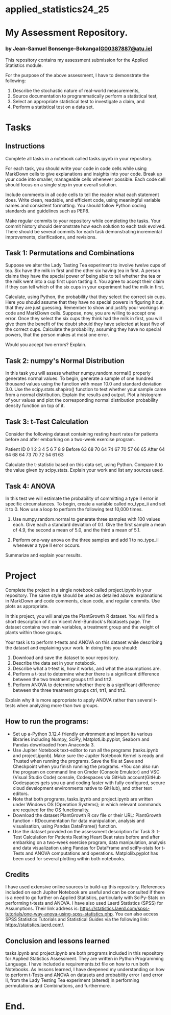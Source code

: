 # applied_statistics24_25

# My Assessment Repository.
### by Jean-Samuel Bonsenge-Bokanga(G00387887@atu.ie)

This repository contains my assessment submission for the Applied Statistics module.

For the purpose of the above assessment, I have to demonstrate the following:

1. Describe the stochastic nature of real-world measurements,
2. Source documentation to programmatically perform a statistical test,
3. Select an appropriate statistical test to investigate a claim, and
4. Perform a statistical test on a data set.

# Tasks
## Instructions
Complete all tasks in a notebook called tasks.ipynb in your repository.

For each task, you should write your code in code cells while using MarkDown cells to give explanations and insights into your code. Break up your code into smaller, manageable cells whenever possible. Each code cell should focus on a single step in your overall solution.

Include comments in all code cells to tell the reader what each statement does. Write clean, readable, and efficient code, using meaningful variable names and consistent formatting. You should follow Python coding standards and guidelines such as PEP8.

Make regular commits to your repository while completing the tasks. Your commit history should demonstrate how each solution to each task evolved. There should be several commits for each task demonstrating incremental improvements, clarifications, and revisions.

## Task 1: Permutations and Combinations
Suppose we alter the Lady Tasting Tea experiment to involve twelve cups of tea. Six have the milk in first and the other six having tea in first. A person claims they have the special power of being able to tell whether the tea or the milk went into a cup first upon tasting it. You agree to accept their claim if they can tell which of the six cups in your experiment had the milk in first.

Calculate, using Python, the probability that they select the correct six cups. Here you should assume that they have no special powers in figuring it out, that they are just guessing. Remember to show and justify your workings in code and MarkDown cells.
Suppose, now, you are willing to accept one error. Once they select the six cups they think had the milk in first, you will give them the benefit of the doubt should they have selected at least five of the correct cups. Calculate the probability, assuming they have no special powers, that the person makes at most one error.

Would you accept two errors? Explain.

## Task 2: numpy's Normal Distribution
In this task you will assess whether numpy.random.normal() properly generates normal values. To begin, generate a sample of one hundred thousand values using the function with mean 10.0 and standard deviation 3.0.
Use the scipy.stats.shapiro() function to test whether your sample came from a normal distribution. Explain the results and output.
Plot a histogram of your values and plot the corresponding normal distribution probability density function on top of it.

## Task 3: t-Test Calculation
Consider the following dataset containing resting heart rates for patients before and after embarking on a two-week exercise program.

Patient ID	0	1	2	3	4	5	6	7	8	9
Before	63	68	70	64	74	67	70	57	66	65
After	64	64	68	64	73	70	72	54	61	63

Calculate the t-statistic based on this data set, using Python. Compare it to the value given by scipy.stats. Explain your work and list any sources used.

## Task 4: ANOVA
In this test we will estimate the probability of committing a type II error in specific circumstances. To begin, create a variable called no_type_ii and set it to 0.
Now use a loop to perform the following test 10,000 times.

   1. Use numpy.random.normal to generate three samples with 100 values each. Give each a standard deviation of 0.1. Give the first sample a mean of 4.9, the second a mean of 5.0, and 
   the third a mean of 5.1.

   2. Perform one-way anova on the three samples and add 1 to no_type_ii whenever a type II error occurs.

Summarize and explain your results.

# Project
Complete the project in a single notebook called project.ipynb in your repository. The same style should be used as detailed above: explanations in MarkDown and code comments, clean code, and regular commits. Use plots as appropriate.

In this project, you will analyze the PlantGrowth R dataset. You will find a short description of it on Vicent Arel-Bundock's Rdatasets page. The dataset contains two main variables, a treatment group and the weight of plants within those groups.

Your task is to perform t-tests and ANOVA on this dataset while describing the dataset and explaining your work. In doing this you should:

   1. Download and save the dataset to your repository.
   2. Describe the data set in your notebook.
   3. Describe what a t-test is, how it works, and what the assumptions are.
   4. Perform a t-test to determine whether there is a significant difference between the two treatment groups trt1 and trt2. 
   5. Perform ANOVA to determine whether there is a significant difference between the three treatment groups ctrl, trt1, and trt2.

Explain why it is more appropriate to apply ANOVA rather than several t-tests when analyzing more than two groups.

## How to run the programs:
* Set up a-Python 3.12.4 friendly environment and import its various libraries including Numpy, SciPy, MatplotLib.pyplot, Seaborn and Pandas downloaded from Anaconda 3. 
* Use Jupiter Notebook text-editor to run all the programs (tasks.ipynb and project.ipynb). Make sure the Jupiter Notebook Kernel is ready and Trusted when running the programs. Save the file at Save and Checkpoint when you finish running the programs.
*You can also run the program on command line on Cmder (Console Emulator) and VSC (Visual Studio Code) console, Codespaces via GitHub account(GitHub Codespaces gets you up and coding faster with fully configured, secure cloud development environments native to GitHub), and other text editors. 
* Note that both programs, tasks.ipynb and project.ipynb are written under Windows OS (Operation Systems); in which relevant commands are required for the OS functionality.
* Download the dataset PlantGrowth R csv file or their URL: PlantGrowth function - RDocumentation for data manipulation, analysis and visualisation, using Pandas DataFrame() function.
* Use the dataset provided on the assessment description for Task 3: t-Test Calculation
for Patients Resting Heart Beat rates before and after embarking on a two-week exercise program, data manipulation, analysis and data visualization using Pandas for DataFrame and sciPy-stats for t-Tests and ANOVA computations and operations. Matplolib.pyplot has been used for several plotting within both notebooks.  

## Credits
I have used extensive online sources to build-up this repository. References included on each Jupiter Notebook are useful and can be consulted if there is a need to go further on Applied Statistics, particularly with SciPy-Stats on performing t-tests and ANOVA. I have also used Laerd Statistics (SPSS) for Assumptions. Their link address is: https://statistics.laerd.com/spss-tutorials/one-way-anova-using-spss-statistics.php. You can also access SPSS Statistics Tutorials and Statistical Guides via the following link: https://statistics.laerd.com/.

## Conclusion and lessons learned
tasks.ipynb and project.ipynb are both programs included in this repository for Applied Statistics Assessment. They are written in Python Programming Language. I have included a requirements.txt file on how to run both Notebooks. As lessons learned, I have deepened my understanding on how to perform t-Tests and ANOVA on datasets and probability error I and error II, from the Lady Testing Tea experiment (altered) in performing permutations and Combinations, and furthermore.

# End.

